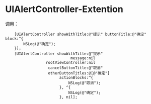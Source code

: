 # UIAlertController-Extention
调用：

        [UIAlertController showWithTitle:@"提示" buttonTitle:@"确定" block:^{
            NSLog(@"确定");
        }];
        [UIAlertController showWithTitle:@"提示"
                                 message:nil
                      rootViewController:nil
                       cancelButtonTitle:@"取消"
                       otherButtonTitles:@[@"确定"]
                            actionBlocks:^{
                                NSLog(@"取消");
                            }, ^{
                                NSLog(@"确定");
                            }, nil];
